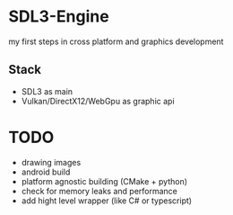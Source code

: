 # SDL3-Engine

my first steps in cross platform and graphics development

## Stack

- SDL3 as main
- Vulkan/DirectX12/WebGpu as graphic api

# TODO

- drawing images
- android build
- platform agnostic building (CMake + python)
- check for memory leaks and performance
- add hight level wrapper (like C# or typescript)
